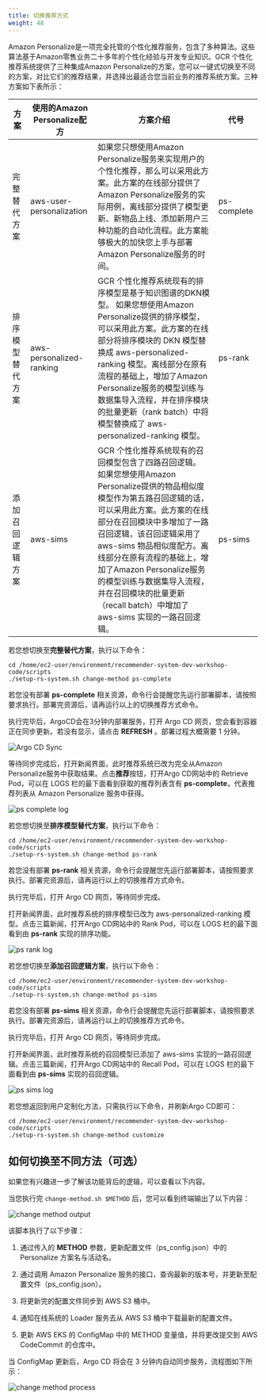 ```yaml
---
title: 切换推荐方式
weight: 48
---
```


Amazon Personalize是一项完全托管的个性化推荐服务，包含了多种算法。这些算法基于Amazon零售业务二十多年的个性化经验与开发专业知识。GCR 个性化推荐系统提供了三种集成Amazon Personalize的方案，您可以一键式切换至不同的方案，对比它们的推荐结果，并选择出最适合您当前业务的推荐系统方案。三种方案如下表所示：

|方案 |使用的Amazon Personalize配方 | 方案介绍 | 代号 |
|--- |--- | --- | --- |
|完整替代方案|aws-user-personalization |如果您只想使用Amazon Personalize服务来实现用户的个性化推荐，那么可以采用此方案。此方案的在线部分提供了Amazon Personalize服务的实际用例，离线部分提供了模型更新、新物品上线、添加新用户三种功能的自动化流程。此方案能够极大的加快您上手与部署Amazon Personalize服务的时间。 |ps-complete|
|排序模型替代方案|aws-personalized-ranking |GCR 个性化推荐系统现有的排序模型是基于知识图谱的DKN模型。 如果您想使用Amazon Personalize提供的排序模型，可以采用此方案。此方案的在线部分将排序模块的 DKN 模型替换成 aws-personalized-ranking 模型。离线部分在原有流程的基础上，增加了Amazon Personalize服务的模型训练与数据集导入流程，并在排序模块的批量更新（rank batch）中将模型替换成了 aws-personalized-ranking 模型。 |ps-rank|
|添加召回逻辑方案|aws-sims |GCR 个性化推荐系统现有的召回模型包含了四路召回逻辑。 如果您想使用Amazon Personalize提供的物品相似度模型作为第五路召回逻辑的话，可以采用此方案。此方案的在线部分在召回模块中多增加了一路召回逻辑，该召回逻辑采用了 aws-sims 物品相似度配方。离线部分在原有流程的基础上，增加了Amazon Personalize服务的模型训练与数据集导入流程，并在召回模块的批量更新（recall batch）中增加了 aws-sims 实现的一路召回逻辑。 |ps-sims|


若您想切换至**完整替代方案**，执行以下命令：
```shell
cd /home/ec2-user/environment/recommender-system-dev-workshop-code/scripts
./setup-rs-system.sh change-method ps-complete
```

若您没有部署 **ps-complete** 相关资源，命令行会提醒您先运行部署脚本，请按照要求执行。部署完资源后，请再运行以上的切换推荐方式命令。

执行完毕后，ArgoCD会在3分钟内部署服务，打开 Argo CD 网页，您会看到容器正在同步更新。若没有显示，请点击 **REFRESH** 。部署过程大概需要 1 分钟。

![Argo CD Sync](/images/argocd-sync-method.png)

等待同步完成后，打开新闻界面，此时推荐系统已改为完全从Amazon Personalize服务中获取结果。点击**推荐**按钮，打开Argo CD网站中的 Retrieve Pod，可以在 LOGS 栏的最下面看到获取的推荐列表含有 **ps-complete**，代表推荐列表从 Amazon Personalize 服务中获得。

![ps complete log](/images/ps-complete-result.png)

若您想切换至**排序模型替代方案**，执行以下命令：
```shell
cd /home/ec2-user/environment/recommender-system-dev-workshop-code/scripts
./setup-rs-system.sh change-method ps-rank
```

若您没有部署 **ps-rank** 相关资源，命令行会提醒您先运行部署脚本，请按照要求执行。部署完资源后，请再运行以上的切换推荐方式命令。

执行完毕后，打开 Argo CD 网页，等待同步完成。

打开新闻界面，此时推荐系统的排序模型已改为 aws-personalized-ranking 模型。点击三篇新闻，打开Argo CD网站中的 Rank Pod，可以在 LOGS 栏的最下面看到由 **ps-rank** 实现的排序功能。

![ps rank log](/images/ps-rank-result.png)

若您想切换至**添加召回逻辑方案**，执行以下命令：
```shell
cd /home/ec2-user/environment/recommender-system-dev-workshop-code/scripts
./setup-rs-system.sh change-method ps-sims
```

若您没有部署 **ps-sims** 相关资源，命令行会提醒您先运行部署脚本，请按照要求执行。部署完资源后，请再运行以上的切换推荐方式命令。

执行完毕后，打开 Argo CD 网页，等待同步完成。

打开新闻界面，此时推荐系统的召回模型已添加了 aws-sims 实现的一路召回逻辑。点击三篇新闻，打开Argo CD网站中的 Recall Pod，可以在 LOGS 栏的最下面看到由 **ps-sims** 实现的召回逻辑。

![ps sims log](/images/ps-sims-result.png)

若您想返回到用户定制化方法，只需执行以下命令，并刷新Argo CD即可：
```shell
cd /home/ec2-user/environment/recommender-system-dev-workshop-code/scripts
./setup-rs-system.sh change-method customize
```


## 如何切换至不同方法（可选） 

如果您有兴趣进一步了解该功能背后的逻辑，可以查看以下内容。 

当您执行完 `change-method.sh $METHOD` 后，您可以看到终端输出了以下内容：

![change method output](/images/change-method-output.png)

该脚本执行了以下步骤：

1. 通过传入的 **METHOD** 参数，更新配置文件（ps_config.json）中的 Personalize 方案名与活动名。

2. 通过调用 Amazon Personalize 服务的接口，查询最新的版本号，并更新至配置文件（ps_config.json）。   

3. 将更新完的配置文件同步到 AWS S3 桶中。

4. 通知在线系统的 Loader 服务去从 AWS S3 桶中下载最新的配置文件。

5. 更新 AWS EKS 的 ConfigMap 中的 METHOD 变量值，并将更改提交到 AWS CodeCommit 的仓库中。

当 ConfigMap 更新后，Argo CD 将会在 3 分钟内自动同步服务，流程图如下所示：

![change method process](/images/change-method-process.png)




